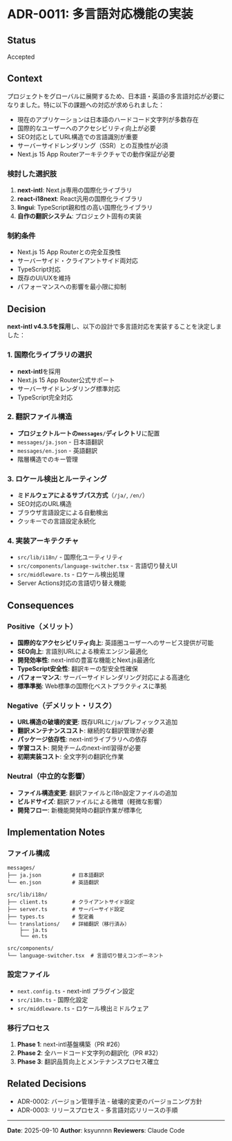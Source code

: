 # ADR-0011: 多言語対応機能の実装

## Status

Accepted

## Context

プロジェクトをグローバルに展開するため、日本語・英語の多言語対応が必要になりました。特に以下の課題への対応が求められました：

- 現在のアプリケーションは日本語のハードコード文字列が多数存在
- 国際的なユーザーへのアクセシビリティ向上が必要
- SEO対応としてURL構造での言語識別が重要
- サーバーサイドレンダリング（SSR）との互換性が必須
- Next.js 15 App Routerアーキテクチャでの動作保証が必要

### 検討した選択肢

1. **next-intl**: Next.js専用の国際化ライブラリ
2. **react-i18next**: React汎用の国際化ライブラリ
3. **lingui**: TypeScript親和性の高い国際化ライブラリ
4. **自作の翻訳システム**: プロジェクト固有の実装

### 制約条件

- Next.js 15 App Routerとの完全互換性
- サーバーサイド・クライアントサイド両対応
- TypeScript対応
- 既存のUI/UXを維持
- パフォーマンスへの影響を最小限に抑制

## Decision

**next-intl v4.3.5を採用**し、以下の設計で多言語対応を実装することを決定しました：

### 1. 国際化ライブラリの選択
- **next-intl**を採用
- Next.js 15 App Router公式サポート
- サーバーサイドレンダリング標準対応
- TypeScript完全対応

### 2. 翻訳ファイル構造
- **プロジェクトルートの`messages/`ディレクトリ**に配置
- `messages/ja.json` - 日本語翻訳
- `messages/en.json` - 英語翻訳
- 階層構造でのキー管理

### 3. ロケール検出とルーティング
- **ミドルウェアによるサブパス方式**（`/ja/`, `/en/`）
- SEO対応のURL構造
- ブラウザ言語設定による自動検出
- クッキーでの言語設定永続化

### 4. 実装アーキテクチャ
- `src/lib/i18n/` - 国際化ユーティリティ
- `src/components/language-switcher.tsx` - 言語切り替えUI
- `src/middleware.ts` - ロケール検出処理
- Server Actions対応の言語切り替え機能

## Consequences

### Positive（メリット）

- **国際的なアクセシビリティ向上**: 英語圏ユーザーへのサービス提供が可能
- **SEO向上**: 言語別URLによる検索エンジン最適化
- **開発効率性**: next-intlの豊富な機能とNext.js最適化
- **TypeScript安全性**: 翻訳キーの型安全性確保
- **パフォーマンス**: サーバーサイドレンダリング対応による高速化
- **標準準拠**: Web標準の国際化ベストプラクティスに準拠

### Negative（デメリット・リスク）

- **URL構造の破壊的変更**: 既存URLに`/ja/`プレフィックス追加
- **翻訳メンテナンスコスト**: 継続的な翻訳管理が必要
- **パッケージ依存性**: next-intlライブラリへの依存
- **学習コスト**: 開発チームのnext-intl習得が必要
- **初期実装コスト**: 全文字列の翻訳化作業

### Neutral（中立的な影響）

- **ファイル構造変更**: 翻訳ファイルとi18n設定ファイルの追加
- **ビルドサイズ**: 翻訳ファイルによる微増（軽微な影響）
- **開発フロー**: 新機能開発時の翻訳作業が標準化

## Implementation Notes

### ファイル構成
```
messages/
├── ja.json          # 日本語翻訳
└── en.json          # 英語翻訳

src/lib/i18n/
├── client.ts        # クライアントサイド設定
├── server.ts        # サーバーサイド設定
├── types.ts         # 型定義
└── translations/    # 詳細翻訳（移行済み）
    ├── ja.ts
    └── en.ts

src/components/
└── language-switcher.tsx  # 言語切り替えコンポーネント
```

### 設定ファイル
- `next.config.ts` - next-intl プラグイン設定
- `src/i18n.ts` - 国際化設定
- `src/middleware.ts` - ロケール検出ミドルウェア

### 移行プロセス
1. **Phase 1**: next-intl基盤構築（PR #26）
2. **Phase 2**: 全ハードコード文字列の翻訳化（PR #32）
3. **Phase 3**: 翻訳品質向上とメンテナンスプロセス確立

## Related Decisions

- ADR-0002: バージョン管理手法 - 破壊的変更のバージョニング方針
- ADR-0003: リリースプロセス - 多言語対応リリースの手順

---

**Date**: 2025-09-10
**Author**: ksyunnnn
**Reviewers**: Claude Code